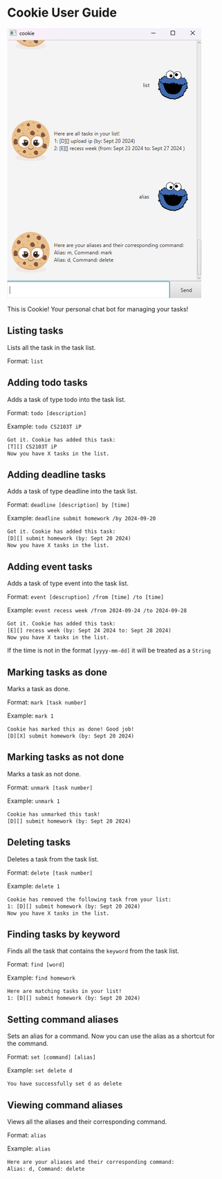 # Cookie User Guide
![Ui.png](Ui.png)

This is Cookie! Your personal chat bot for managing your tasks!

## Listing tasks

Lists all the task in the task list.

Format: `list`

## Adding todo tasks

Adds a task of type todo into the task list.

Format: `todo [description]`

Example: `todo CS2103T iP`

```
Got it. Cookie has added this task:
[T][] CS2103T iP
Now you have X tasks in the list.
```

## Adding deadline tasks

Adds a task of type deadline into the task list.

Format: `deadline [description] by [time]`

Example: `deadline submit homework /by 2024-09-20`

```
Got it. Cookie has added this task:
[D][] submit homework (by: Sept 20 2024)
Now you have X tasks in the list.
```

## Adding event tasks

Adds a task of type event into the task list.

Format: `event [descruption] /from [time] /to [time]`

Example: `event recess week /from 2024-09-24 /to 2024-09-28`

```
Got it. Cookie has added this task:
[E][] recess week (by: Sept 24 2024 to: Sept 28 2024)
Now you have X tasks in the list.
```
If the time is not in the format `[yyyy-mm-dd]` it will be treated as a `String`

## Marking tasks as done

Marks a task as done.

Format: `mark [task number]`

Example: `mark 1`

```
Cookie has marked this as done! Good job!
[D][X] submit homework (by: Sept 20 2024)
```

## Marking tasks as not done

Marks a task as not done.

Format: `unmark [task number]`

Example: `unmark 1`

```
Cookie has unmarked this task!
[D][] submit homework (by: Sept 20 2024)
```

## Deleting tasks

Deletes a task from the task list.

Format: `delete [task number]`

Example: `delete 1`

```
Cookie has removed the following task from your list:
1: [D][] submit homework (by: Sept 20 2024)
Now you have X tasks in the list.
```

## Finding tasks by keyword

Finds all the task that contains the `keyword` from the task list.

Format: `find [word]`

Example: `find homework`

```
Here are matching tasks in your list!
1: [D][] submit homework (by: Sept 20 2024)
```

## Setting command aliases

Sets an alias for a command. Now you can use the alias as a shortcut for the command.

Format: `set [command] [alias]`

Example: `set delete d`

```
You have successfully set d as delete
```

## Viewing command aliases

Views all the aliases and their corresponding command.

Format: `alias`

Example: `alias`

```
Here are your aliases and their corresponding command:
Alias: d, Command: delete
```
